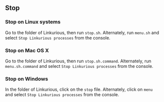 ## Stop

### Stop on Linux systems

Go to the folder of Linkurious, then run `stop.sh`. Alternately, run `menu.sh` and select `Stop Linkurious processes` from the console.

### Stop on Mac OS X

Go to the folder of Linkurious, then run `stop.sh.command`. Alternately, run `menu.sh.command` and select `Stop Linkurious processes` from the console.

### Stop on Windows

In the folder of Linkurious, click on the `stop` file. Alternately, click on `menu` and select `Stop Linkurious processes` from the console.
